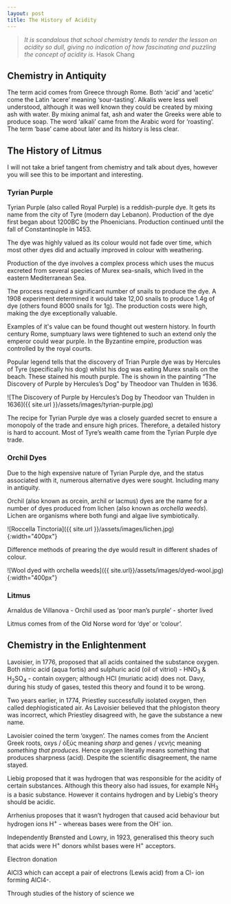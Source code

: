 ```yaml
---
layout: post
title: The History of Acidity
---
```

>*It is scandalous that school chemistry tends to render the lesson on acidity so dull, giving no indication of how fascinating and puzzling the concept of acidity is.* Hasok Chang

## Chemistry in Antiquity

The term acid comes from Greece through Rome. Both ‘acid’ and ‘acetic’ come the Latin ‘acere’ meaning ‘sour-tasting’. Alkalis were less well understood, although it was well known they could be created by mixing ash with water. By mixing animal fat, ash and water the Greeks were able to produce soap. The word ‘alkali’ came from the Arabic word for ‘roasting’. The term ‘base’ came about later and its history is less clear.  

## The History of Litmus

I will not take a brief tangent from chemistry and talk about dyes, however you will see this to be important and interesting.

### Tyrian Purple

Tyrian Purple (also called Royal Purple) is a reddish-purple dye. It gets its name from the city of Tyre (modern day Lebanon). Production of the dye first began about 1200BC by the Phoenicians. Production continued until the fall of Constantinople in 1453.

The dye was highly valued as its colour would not fade over time, which most other dyes did and actually improved in colour with weathering.

Production of the dye involves a complex process which uses the mucus excreted from several species of Murex sea-snails, which lived in the eastern Mediterranean Sea.

The process required a significant number of snails to produce the dye. A 1908 experiment determined it would take 12,00 snails to produce 1.4g of dye (others found 8000 snails for 1g). The production costs were high, making the dye exceptionally valuable.

Examples of it's value can be found thought out western history. In fourth century Rome, sumptuary laws were tightened to such an extend only the emperor could wear purple. In the Byzantine empire, production was controlled by the royal courts.

Popular legend tells that the discovery of Trian Purple dye was by Hercules of Tyre (specifically his dog) whilst his dog was eating Murex snails on the beach. These stained his mouth purple. The is shown in the painting “The Discovery of Purple by Hercules’s Dog” by Theodoor van Thulden in 1636.

![The Discovery of Purple by Hercules’s Dog by Theodoor van Thulden in 1636]({{ site.url }}/assets/images/tyrian-purple.jpg)

The recipe for Tyrian Purple dye was a closely guarded secret to ensure a monopoly of the trade and ensure high prices. Therefore, a detailed history is hard to account. Most of Tyre’s wealth came from the Tyrian Purple dye trade.

### Orchil Dyes

Due to the high expensive nature of Tyrian Purple dye, and the status associated with it, numerous alternative dyes were sought. Including many in antiquity.

Orchil (also known as orcein, archil or lacmus) dyes are the name for a number of dyes produced from lichen (also known as *orchella weeds*). Lichen are organisms where both fungi and algae live symbiotically.  

![Roccella Tinctoria]({{ site.url }}/assets/images/lichen.jpg){:width="400px"}

Difference methods of prearing the dye would result in different shades of colour.

![Wool dyed with orchella weeds]({{ site.url}}/assets/images/dyed-wool.jpg){:width="400px"}

### Litmus

Arnaldus de Villanova - Orchil used as ‘poor man’s purple’ - shorter lived

Litmus comes from of the Old Norse word for ‘dye’ or ‘colour’.  

## Chemistry in the Enlightenment

Lavoisier, in 1776, proposed that all acids contained the substance oxygen. Both nitric acid (aqua fortis) and sulphuric acid (oil of vitriol) - HNO<sub>3</sub> & H<sub>2</sub>SO<sub>4</sub> - contain oxygen; although HCl (muriatic acid) does not. Davy, during his study of gases, tested this theory and found it to be wrong.

Two years earlier, in 1774, Priestley successfully isolated oxygen, then called dephlogisticated air. As Lavoisier believed that the phlogiston theory was incorrect, which Priestley disagreed with, he gave the substance a new name.

Lavoisier coined the term ‘oxygen’. The names comes from the Ancient Greek roots, oxys / ὀξύς meaning *sharp* and genes / γενής meaning *something that produces*. Hence oxygen literally means something that produces sharpness (acid). Despite the scientific disagreement, the name stayed.

Liebig proposed that it was hydrogen that was responsible for the acidity of certain substances. Although this theory also had issues, for example NH<sub>3</sub> is a basic substance. However it contains hydrogen and by Liebig's theory should be acidic.

Arrhenius proposes that it wasn’t hydrogen that caused acid behaviour but hydrogen ions H<sup>+</sup> - whereas bases were from the OH<sup>-</sup> ion.

Independently Brønsted and Lowry, in 1923, generalised this theory such that acids were H<sup>+</sup> donors whilst bases were H<sup>+</sup> acceptors.

Electron donation

AlCl3 which can accept a pair of electrons (Lewis acid) from a Cl- ion forming AlCl4-.  

Through studies of the history of science we  
